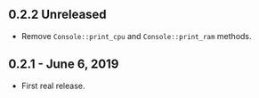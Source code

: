 ## 0.2.2 Unreleased
* Remove `Console::print_cpu` and `Console::print_ram` methods.

## 0.2.1 - June 6, 2019
* First real release.
